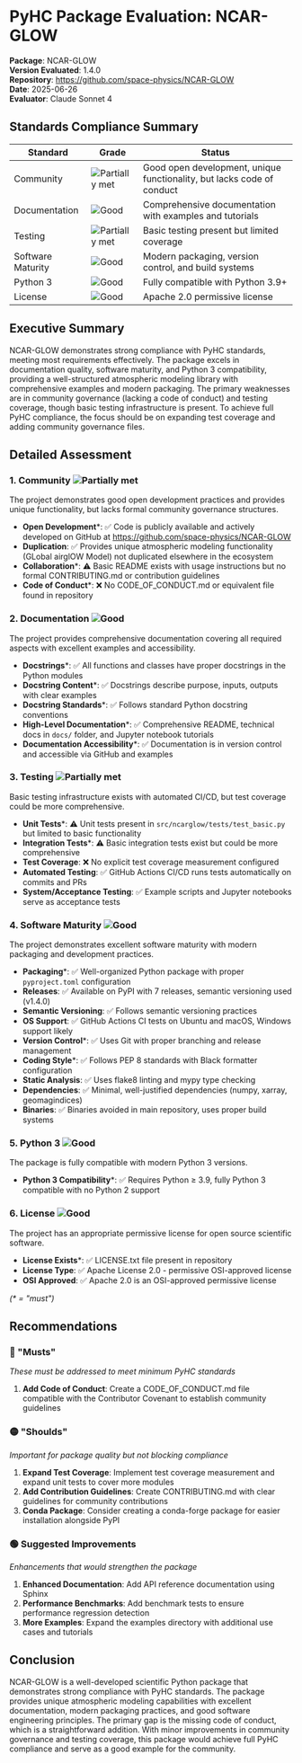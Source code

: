 # PyHC Package Evaluation: NCAR-GLOW

**Package**: NCAR-GLOW  
**Version Evaluated**: 1.4.0  
**Repository**: https://github.com/space-physics/NCAR-GLOW  
**Date**: 2025-06-26  
**Evaluator**: Claude Sonnet 4  

## Standards Compliance Summary

| Standard | Grade | Status |
|----------|-------|--------|
| Community | ![Partially met](https://img.shields.io/badge/Partially%20met-orange.svg) | Good open development, unique functionality, but lacks code of conduct |
| Documentation | ![Good](https://img.shields.io/badge/Good-brightgreen.svg) | Comprehensive documentation with examples and tutorials |
| Testing | ![Partially met](https://img.shields.io/badge/Partially%20met-orange.svg) | Basic testing present but limited coverage |
| Software Maturity | ![Good](https://img.shields.io/badge/Good-brightgreen.svg) | Modern packaging, version control, and build systems |
| Python 3 | ![Good](https://img.shields.io/badge/Good-brightgreen.svg) | Fully compatible with Python 3.9+ |
| License | ![Good](https://img.shields.io/badge/Good-brightgreen.svg) | Apache 2.0 permissive license |

## Executive Summary

NCAR-GLOW demonstrates strong compliance with PyHC standards, meeting most requirements effectively. The package excels in documentation quality, software maturity, and Python 3 compatibility, providing a well-structured atmospheric modeling library with comprehensive examples and modern packaging. The primary weaknesses are in community governance (lacking a code of conduct) and testing coverage, though basic testing infrastructure is present. To achieve full PyHC compliance, the focus should be on expanding test coverage and adding community governance files.

## Detailed Assessment

### 1. Community ![Partially met](https://img.shields.io/badge/Partially%20met-orange.svg)

The project demonstrates good open development practices and provides unique functionality, but lacks formal community governance structures.

- **Open Development**\*: ✅ Code is publicly available and actively developed on GitHub at https://github.com/space-physics/NCAR-GLOW
- **Duplication**: ✅ Provides unique atmospheric modeling functionality (GLobal airglOW Model) not duplicated elsewhere in the ecosystem
- **Collaboration**\*: ⚠️ Basic README exists with usage instructions but no formal CONTRIBUTING.md or contribution guidelines
- **Code of Conduct**\*: ❌ No CODE_OF_CONDUCT.md or equivalent file found in repository

### 2. Documentation ![Good](https://img.shields.io/badge/Good-brightgreen.svg)

The project provides comprehensive documentation covering all required aspects with excellent examples and accessibility.

- **Docstrings**\*: ✅ All functions and classes have proper docstrings in the Python modules
- **Docstring Content**\*: ✅ Docstrings describe purpose, inputs, outputs with clear examples
- **Docstring Standards**\*: ✅ Follows standard Python docstring conventions
- **High-Level Documentation**\*: ✅ Comprehensive README, technical docs in `docs/` folder, and Jupyter notebook tutorials
- **Documentation Accessibility**\*: ✅ Documentation is in version control and accessible via GitHub and examples

### 3. Testing ![Partially met](https://img.shields.io/badge/Partially%20met-orange.svg)

Basic testing infrastructure exists with automated CI/CD, but test coverage could be more comprehensive.

- **Unit Tests**\*: ⚠️ Unit tests present in `src/ncarglow/tests/test_basic.py` but limited to basic functionality
- **Integration Tests**\*: ⚠️ Basic integration tests exist but could be more comprehensive
- **Test Coverage**: ❌ No explicit test coverage measurement configured
- **Automated Testing**: ✅ GitHub Actions CI/CD runs tests automatically on commits and PRs
- **System/Acceptance Testing**: ✅ Example scripts and Jupyter notebooks serve as acceptance tests

### 4. Software Maturity ![Good](https://img.shields.io/badge/Good-brightgreen.svg)

The project demonstrates excellent software maturity with modern packaging and development practices.

- **Packaging**\*: ✅ Well-organized Python package with proper `pyproject.toml` configuration
- **Releases**: ✅ Available on PyPI with 7 releases, semantic versioning used (v1.4.0)
- **Semantic Versioning**: ✅ Follows semantic versioning practices
- **OS Support**: ✅ GitHub Actions CI tests on Ubuntu and macOS, Windows support likely
- **Version Control**\*: ✅ Uses Git with proper branching and release management
- **Coding Style**\*: ✅ Follows PEP 8 standards with Black formatter configuration
- **Static Analysis**: ✅ Uses flake8 linting and mypy type checking
- **Dependencies**: ✅ Minimal, well-justified dependencies (numpy, xarray, geomagindices)
- **Binaries**: ✅ Binaries avoided in main repository, uses proper build systems

### 5. Python 3 ![Good](https://img.shields.io/badge/Good-brightgreen.svg)

The package is fully compatible with modern Python 3 versions.

- **Python 3 Compatibility**\*: ✅ Requires Python ≥ 3.9, fully Python 3 compatible with no Python 2 support

### 6. License ![Good](https://img.shields.io/badge/Good-brightgreen.svg)

The project has an appropriate permissive license for open source scientific software.

- **License Exists**\*: ✅ LICENSE.txt file present in repository
- **License Type**: ✅ Apache License 2.0 - permissive OSI-approved license
- **OSI Approved**: ✅ Apache 2.0 is an OSI-approved permissive license

*(\* = "must")*

## Recommendations

### 🔴 "Musts"
*These must be addressed to meet minimum PyHC standards*

1. **Add Code of Conduct**: Create a CODE_OF_CONDUCT.md file compatible with the Contributor Covenant to establish community guidelines

### 🟡 "Shoulds"
*Important for package quality but not blocking compliance*

1. **Expand Test Coverage**: Implement test coverage measurement and expand unit tests to cover more modules
2. **Add Contribution Guidelines**: Create CONTRIBUTING.md with clear guidelines for community contributions
3. **Conda Package**: Consider creating a conda-forge package for easier installation alongside PyPI

### 🟢 Suggested Improvements
*Enhancements that would strengthen the package*

1. **Enhanced Documentation**: Add API reference documentation using Sphinx
2. **Performance Benchmarks**: Add benchmark tests to ensure performance regression detection
3. **More Examples**: Expand the examples directory with additional use cases and tutorials

## Conclusion

NCAR-GLOW is a well-developed scientific Python package that demonstrates strong compliance with PyHC standards. The package provides unique atmospheric modeling capabilities with excellent documentation, modern packaging practices, and good software engineering principles. The primary gap is the missing code of conduct, which is a straightforward addition. With minor improvements in community governance and testing coverage, this package would achieve full PyHC compliance and serve as a good example for the community.